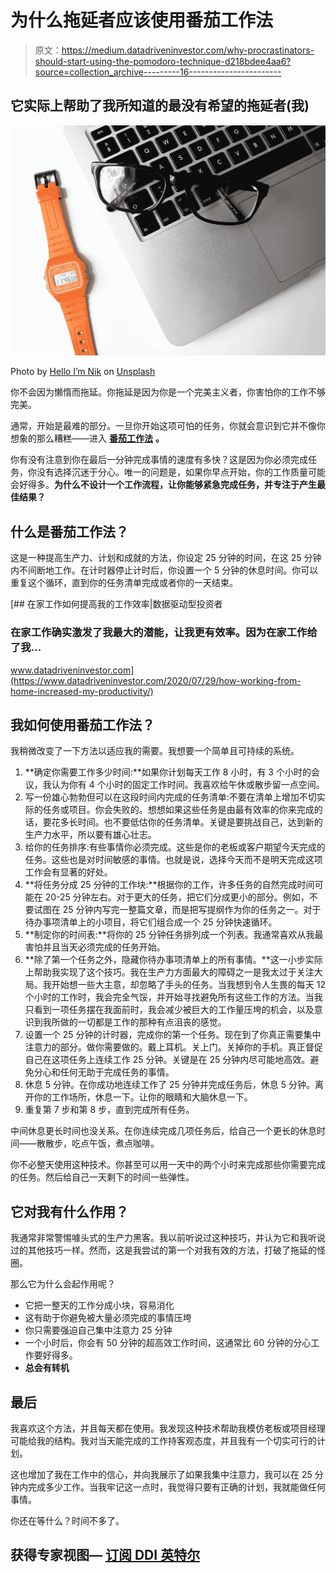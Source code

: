 # 为什么拖延者应该使用番茄工作法

> 原文：<https://medium.datadriveninvestor.com/why-procrastinators-should-start-using-the-pomodoro-technique-d218bdee4aa6?source=collection_archive---------16----------------------->

## 它实际上帮助了我所知道的最没有希望的拖延者(我)

![](img/22e5d05d4e6e7cd04ee5d7d12732ee12.png)

Photo by [Hello I’m Nik](https://unsplash.com/@helloimnik?utm_source=unsplash&utm_medium=referral&utm_content=creditCopyText) on [Unsplash](https://unsplash.com/s/photos/time-computer?utm_source=unsplash&utm_medium=referral&utm_content=creditCopyText)

你不会因为懒惰而拖延。你拖延是因为你是一个完美主义者，你害怕你的工作不够完美。

通常，开始是最难的部分。一旦你开始这项可怕的任务，你就会意识到它并不像你想象的那么糟糕——进入 [**番茄工作法**](http://www.baomee.info/pdf/technique/1.pdf) **。**

你有没有注意到你在最后一分钟完成事情的速度有多快？这是因为你必须完成任务，你没有选择沉迷于分心。唯一的问题是，如果你早点开始，你的工作质量可能会好得多。**为什么不设计一个工作流程，让你能够紧急完成任务，并专注于产生最佳结果？**

## 什么是番茄工作法？

这是一种提高生产力、计划和成就的方法，你设定 25 分钟的时间，在这 25 分钟内不间断地工作。在计时器停止计时后，你设置一个 5 分钟的休息时间。你可以重复这个循环，直到你的任务清单完成或者你的一天结束。

[](https://www.datadriveninvestor.com/2020/07/29/how-working-from-home-increased-my-productivity/) [## 在家工作如何提高我的工作效率|数据驱动型投资者

### 在家工作确实激发了我最大的潜能，让我更有效率。因为在家工作给了我…

www.datadriveninvestor.com](https://www.datadriveninvestor.com/2020/07/29/how-working-from-home-increased-my-productivity/) 

## 我如何使用番茄工作法？

我稍微改变了一下方法以适应我的需要。我想要一个简单且可持续的系统。

1.  **确定你需要工作多少时间:**如果你计划每天工作 8 小时，有 3 个小时的会议，我认为你有 4 个小时的固定工作时间。我喜欢给午休或散步留一点空间。
2.  写一份雄心勃勃但可以在这段时间内完成的任务清单:不要在清单上增加不切实际的任务或项目。你会失败的。想想如果这些任务是由最有效率的你来完成的话，要花多长时间。也不要低估你的任务清单。关键是要挑战自己，达到新的生产力水平，所以要有雄心壮志。
3.  给你的任务排序:有些事情你必须完成。这些是你的老板或客户期望今天完成的任务。这些也是对时间敏感的事情。也就是说，选择今天而不是明天完成这项工作会有显著的好处。
4.  **将任务分成 25 分钟的工作块:**根据你的工作，许多任务的自然完成时间可能在 20-25 分钟左右。对于更大的任务，把它们分成更小的部分。例如，不要试图在 25 分钟内写完一整篇文章，而是把写提纲作为你的任务之一。对于待办事项清单上的小项目，将它们组合成一个 25 分钟快速循环。
5.  **制定你的时间表:**将你的 25 分钟任务排列成一个列表。我通常喜欢从我最害怕并且当天必须完成的任务开始。
6.  **除了第一个任务之外，隐藏你待办事项清单上的所有事情。**这一小步实际上帮助我实现了这个技巧。我在生产力方面最大的障碍之一是我太过于关注大局。我开始想一些大主意，却忽略了手头的任务。当我想到令人生畏的每天 12 个小时的工作时，我会完全气馁，并开始寻找避免所有这些工作的方法。当我只看到一项任务摆在我面前时，我会减少被巨大的工作量压垮的机会，以及意识到我所做的一切都是工作的那种有点沮丧的感觉。
7.  设置一个 25 分钟的计时器，完成你的第一个任务。现在到了你真正需要集中注意力的部分。做你需要做的。戴上耳机。关上门。关掉你的手机。真正督促自己在这项任务上连续工作 25 分钟。关键是在 25 分钟内尽可能地高效。避免分心和任何无助于完成任务的事情。
8.  休息 5 分钟。在你成功地连续工作了 25 分钟并完成任务后，休息 5 分钟。离开你的工作场所，休息一下。让你的眼睛和大脑休息一下。
9.  重复第 7 步和第 8 步，直到完成所有任务。

中间休息更长时间也没关系。在你连续完成几项任务后，给自己一个更长的休息时间——散散步，吃点午饭，煮点咖啡。

你不必整天使用这种技术。你甚至可以用一天中的两个小时来完成那些你需要完成的任务。然后给自己一天剩下的时间一些弹性。

## 它对我有什么作用？

我通常非常警惕噱头式的生产力黑客。我以前听说过这种技巧，并认为它和我听说过的其他技巧一样。然而，这是我尝试的第一个对我有效的方法，打破了拖延的怪圈。

那么它为什么会起作用呢？

*   它把一整天的工作分成小块，容易消化
*   这有助于你避免被大量必须完成的事情压垮
*   你只需要强迫自己集中注意力 25 分钟
*   一个小时后，你会有 50 分钟的超高效工作时间，这通常比 60 分钟的分心工作要好得多。
*   **总会有转机**

## 最后

我喜欢这个方法，并且每天都在使用。我发现这种技术帮助我模仿老板或项目经理可能给我的结构。我对当天能完成的工作持客观态度，并且我有一个切实可行的计划。

这也增加了我在工作中的信心，并向我展示了如果我集中注意力，我可以在 25 分钟内完成多少工作。当我牢记这一点时，我觉得只要有正确的计划，我就能做任何事情。

你还在等什么？时间不多了。

## 获得专家视图— [订阅 DDI 英特尔](https://datadriveninvestor.com/ddi-intel)